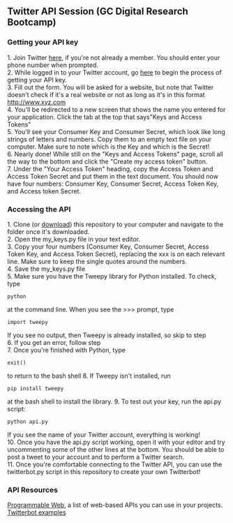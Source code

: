 ## Twitter API Session (GC Digital Research Bootcamp)

### Getting your API key

1\. Join Twitter [here](https://twitter.com/signup?lang=en), if you're not already a member. You should enter your phone number when prompted.  
2\. While logged in to your Twitter account, go [here](https://dev.twitter.com/apps/new) to begin the process of getting your API key.  
3\. Fill out the form. You will be asked for a website, but note that Twitter doesn't check if it's a real website or not as long as it's in this format http://www.xyz.com  
4\. You'll be redirected to a new screen that shows the name you entered for your application. Click the tab at the top that says"Keys and Access Tokens"  
5\. You'll see your Consumer Key and Consumer Secret, which look like long strings of letters and numbers. Copy them to an empty text file on your computer. Make sure to note which is the Key and which is the Secret!  
6\. Nearly done! While still on the "Keys and Access Tokens" page, scroll all the way to the bottom and click the "Create my access token" button.  
7\. Under the "Your Access Token" heading, copy the Access Token and Access Token Secret and put them in the text document. You should now  have four numbers: Consumer Key, Consumer Secret, Access Token Key, and Access token Secret.  

### Accessing the API

1\. Clone (or [download](https://github.com/smythp/twitter-workshop/archive/master.zip)) this repository to your computer and navigate to the folder once it's downloaded.  
2\. Open the my_keys.py file in your text editor.  
3\. Copy your four numbers (Consumer Key, Consumer Secret, Access Token Key, and Access Token Secret), replacing the xxx is on each relevant line. Make sure to keep the single quotes around the numbers.  
4\. Save the my_keys.py file  
5\. Make sure you have the Tweepy library for Python installed. To check, type

	python

at the command line. When you see the >>> prompt, type

    import tweepy

If you see no output, then Tweepy is already installed, so skip to step  
6\. If you get an error, follow step  
7\. Once you're finished with Python, type

    exit()

 to return to the bash shell
8\. If Tweepy isn't installed, run

	pip install tweepy

at the bash shell to install the library.
9\. To test out your key, run the api.py script:

	python api.py

If you see the name of your Twitter account, everything is working!  
10. Once you have the api.py script working, open it with your editor and try uncommenting some of the other lines at the bottom. You should be able to post a tweet to your account and to perform a Twitter search.  
11\. Once you're comfortable connecting to the Twitter API, you can use the twitterbot.py script in this repository to create your own Twitterbot!  


### API Resources

[Programmable Web](http://www.programmableweb.com), a list of web-based APIs you can use in your projects.  
[Twitterbot examples](http://nymag.com/following/2015/11/12-weirdest-funniest-smartest-twitter-bots.html)  

